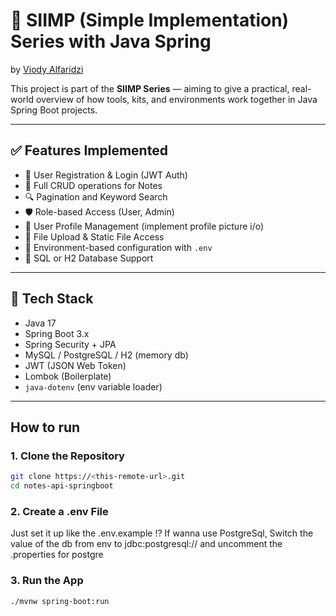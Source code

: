 # 📘 SIIMP (Simple Implementation) Series with Java Spring
by [Viody Alfaridzi](https://github.com/viodyalfaridzi)

This project is part of the **SIIMP Series** — aiming to give a practical, real-world overview of how tools, kits, and environments work together in Java Spring Boot projects.

---

## ✅ Features Implemented

- 🔐 User Registration & Login (JWT Auth)
- 📝 Full CRUD operations for Notes
- 🔍 Pagination and Keyword Search
- 🛡️ Role-based Access (User, Admin)
- 👤 User Profile Management (implement profile picture i/o)
- 📂 File Upload & Static File Access
- 🔧 Environment-based configuration with `.env`
- 💾 SQL or H2 Database Support

---

## 🚀 Tech Stack

- Java 17
- Spring Boot 3.x
- Spring Security + JPA
- MySQL / PostgreSQL / H2 (memory db)
- JWT (JSON Web Token)
- Lombok (Boilerplate)
- `java-dotenv` (env variable loader)

---

## How to run

### 1. Clone the Repository

```bash
git clone https://<this-remote-url>.git
cd notes-api-springboot
```
### 2. Create a .env File
Just set it up like the .env.example !?
If wanna use PostgreSql, Switch the value of the db from env to jdbc:postgresql://<db-connection> and uncomment the .properties for postgre

### 3. Run the App
```bash
./mvnw spring-boot:run
```